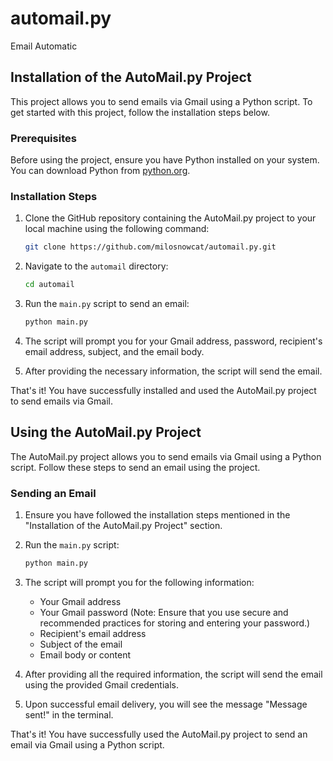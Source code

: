 # automail.py
 Email Automatic

## Installation of the AutoMail.py Project

This project allows you to send emails via Gmail using a Python script. To get started with this project, follow the installation steps below.

### Prerequisites

Before using the project, ensure you have Python installed on your system. You can download Python from [python.org](https://www.python.org/downloads/).

### Installation Steps

1. Clone the GitHub repository containing the AutoMail.py project to your local machine using the following command:

   ```bash
   git clone https://github.com/milosnowcat/automail.py.git
   ```

2. Navigate to the `automail` directory:

   ```bash
   cd automail
   ```

3. Run the `main.py` script to send an email:

   ```bash
   python main.py
   ```

4. The script will prompt you for your Gmail address, password, recipient's email address, subject, and the email body.

5. After providing the necessary information, the script will send the email.

That's it! You have successfully installed and used the AutoMail.py project to send emails via Gmail.

## Using the AutoMail.py Project

The AutoMail.py project allows you to send emails via Gmail using a Python script. Follow these steps to send an email using the project.

### Sending an Email

1. Ensure you have followed the installation steps mentioned in the "Installation of the AutoMail.py Project" section.

2. Run the `main.py` script:

   ```bash
   python main.py
   ```

3. The script will prompt you for the following information:
   - Your Gmail address
   - Your Gmail password (Note: Ensure that you use secure and recommended practices for storing and entering your password.)
   - Recipient's email address
   - Subject of the email
   - Email body or content

4. After providing all the required information, the script will send the email using the provided Gmail credentials.

5. Upon successful email delivery, you will see the message "Message sent!" in the terminal.

That's it! You have successfully used the AutoMail.py project to send an email via Gmail using a Python script.
